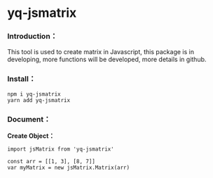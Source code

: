 # yq-jsmatrix

### **Introduction：**
This tool is used to create matrix in Javascript, this package is in developing, more functions will be developed, more details in github.

### **Install：**
```
npm i yq-jsmatrix
yarn add yq-jsmatrix
```

### **Document：**

**Create Object：**
```
import jsMatrix from 'yq-jsmatrix'

const arr = [[1, 3], [8, 7]]
var myMatrix = new jsMatrix.Matrix(arr)
```
